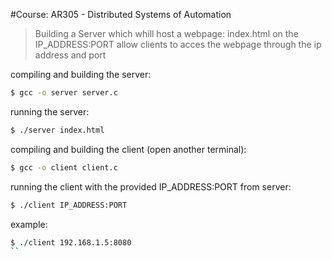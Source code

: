 #Course: AR305 - Distributed Systems of Automation


> Building a Server which whill host a webpage: index.html
> on the IP_ADDRESS:PORT
> allow clients to acces the webpage through the ip address and port


compiling and building the server:
```sh
$ gcc -o server server.c
```
running the server:
```sh
$ ./server index.html
```

compiling and building the client (open another terminal):
```sh
$ gcc -o client client.c
```
running the client with the provided IP_ADDRESS:PORT from server:
```sh
$ ./client IP_ADDRESS:PORT
```
example:
```sh
$ ./client 192.168.1.5:8080
``
